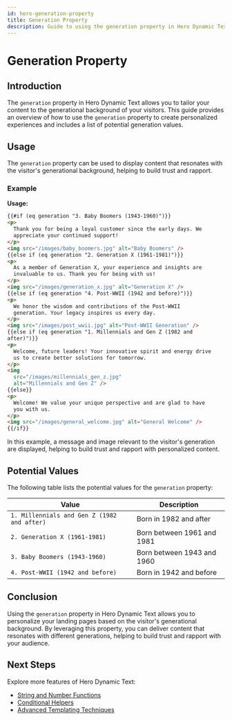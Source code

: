 ```yaml
---
id: hero-generation-property
title: Generation Property
description: Guide to using the generation property in Hero Dynamic Text
---
```


# Generation Property

## Introduction

The `generation` property in Hero Dynamic Text allows you to tailor your content to the generational background of your visitors. This guide provides an overview of how to use the `generation` property to create personalized experiences and includes a list of potential generation values.

## Usage

The `generation` property can be used to display content that resonates with the visitor's generational background, helping to build trust and rapport.

### Example

**Usage:**

```html
{{#if (eq generation "3. Baby Boomers (1943-1960)")}}
<p>
  Thank you for being a loyal customer since the early days. We
  appreciate your continued support!
</p>
<img src="/images/baby_boomers.jpg" alt="Baby Boomers" />
{{else if (eq generation "2. Generation X (1961-1981)")}}
<p>
  As a member of Generation X, your experience and insights are
  invaluable to us. Thank you for being with us!
</p>
<img src="/images/generation_x.jpg" alt="Generation X" />
{{else if (eq generation "4. Post-WWII (1942 and before)")}}
<p>
  We honor the wisdom and contributions of the Post-WWII
  generation. Your legacy inspires us every day.
</p>
<img src="/images/post_wwii.jpg" alt="Post-WWII Generation" />
{{else if (eq generation "1. Millennials and Gen Z (1982 and
after)")}}
<p>
  Welcome, future leaders! Your innovative spirit and energy drive
  us to create better solutions for tomorrow.
</p>
<img
  src="/images/millennials_gen_z.jpg"
  alt="Millennials and Gen Z" />
{{else}}
<p>
  Welcome! We value your unique perspective and are glad to have
  you with us.
</p>
<img src="/images/general_welcome.jpg" alt="General Welcome" />
{{/if}}
```

In this example, a message and image relevant to the visitor's generation are displayed, helping to build trust and rapport with personalized content.

## Potential Values

The following table lists the potential values for the `generation` property:

| Value                                       | Description                |
| ------------------------------------------- | -------------------------- |
| `1. Millennials and Gen Z (1982 and after)` | Born in 1982 and after     |
| `2. Generation X (1961-1981)`               | Born between 1961 and 1981 |
| `3. Baby Boomers (1943-1960)`               | Born between 1943 and 1960 |
| `4. Post-WWII (1942 and before)`            | Born in 1942 and before    |

## Conclusion

Using the `generation` property in Hero Dynamic Text allows you to personalize your landing pages based on the visitor's generational background. By leveraging this property, you can deliver content that resonates with different generations, helping to build trust and rapport with your audience.

## Next Steps

Explore more features of Hero Dynamic Text:

- [String and Number Functions](/docs/personalization/hero-string-number-functions)
- [Conditional Helpers](/docs/personalization/hero-conditional-helpers)
- [Advanced Templating Techniques](/docs/personalization/hero-advanced-techniques)
